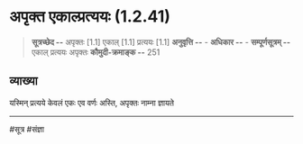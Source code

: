 # अपृक्त एकाल्प्रत्ययः (1.2.41)
> **सूत्रच्छेद --** अपृक्तः [1.1] एकाल् [1.1] प्रत्ययः [1.1]
> **अनुवृत्ति --** -
> **अधिकार --** -
> **सम्पूर्णसूत्रम् --** एकाल् प्रत्ययः अपृक्तः
> **कौमुदी-क्रमाङ्क --** 251

## व्याख्या

यस्मिन् प्रत्यये केवलं एकः एव वर्णः अस्ति, अपृक्तः नाम्ना ज्ञायते

---
#सूत्र #संज्ञा 